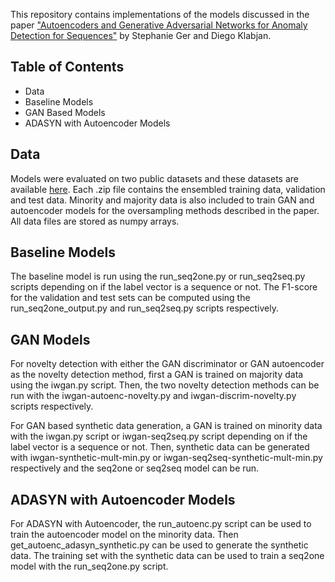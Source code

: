This repository contains implementations of the models discussed in the paper 
["Autoencoders and Generative Adversarial Networks for Anomaly Detection for Sequences"](https://arxiv.org/abs/1901.02514)
by Stephanie Ger and Diego Klabjan. 

## Table of Contents
* Data
* Baseline Models
* GAN Based Models
* ADASYN with Autoencoder Models

## Data 
Models were evaluated on two public datasets and these datasets are available [here](https://northwestern.box.com/s/lt1mkyjhbl0ksq21y1m0o9qpkd6g5ib5).
Each .zip file contains the ensembled training data, validation and test data. Minority and majority data is also 
included to train GAN and autoencoder models for the oversampling methods described in the paper. All data files are 
stored as numpy arrays.

## Baseline Models
The baseline model is run using the run_seq2one.py or run_seq2seq.py scripts depending on if the label vector is a 
sequence or not. The F1-score for the validation and test sets can be computed using the run_seq2one_output.py and
run_seq2seq.py scripts respectively.

## GAN Models
For novelty detection with either the GAN discriminator or GAN autoencoder as the novelty detection method, first a GAN
is trained on majority data using the iwgan.py script. Then, the two novelty detection methods can be run with the
iwgan-autoenc-novelty.py and iwgan-discrim-novelty.py scripts respectively. 

For GAN based synthetic data generation, a GAN is trained on minority data with the iwgan.py script or iwgan-seq2seq.py
script depending on if the label vector is a sequence or not. Then, synthetic data can be generated with 
iwgan-synthetic-mult-min.py or iwgan-seq2seq-synthetic-mult-min.py respectively and the seq2one or seq2seq model can be
run.

## ADASYN with Autoencoder Models
For ADASYN with Autoencoder, the run_autoenc.py script can be used to train the autoencoder model on the minority data. 
Then get_autoenc_adasyn_synthetic.py can be used to generate the synthetic data. The training set with the synthetic 
data can be used to train a seq2one model with the run_seq2one.py script. 
